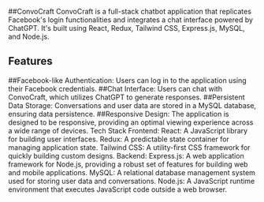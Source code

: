 ##ConvoCraft
ConvoCraft is a full-stack chatbot application that replicates Facebook's login functionalities and integrates a chat interface powered by ChatGPT. It's built using React, Redux, Tailwind CSS, Express.js, MySQL, and Node.js.

## Features
##Facebook-like Authentication: Users can log in to the application using their Facebook credentials.
##Chat Interface: Users can chat with ConvoCraft, which utilizes ChatGPT to generate responses.
##Persistent Data Storage: Conversations and user data are stored in a MySQL database, ensuring data persistence.
##Responsive Design: The application is designed to be responsive, providing an optimal viewing experience across a wide range of devices.
Tech Stack
Frontend:
React: A JavaScript library for building user interfaces.
Redux: A predictable state container for managing application state.
Tailwind CSS: A utility-first CSS framework for quickly building custom designs.
Backend:
Express.js: A web application framework for Node.js, providing a robust set of features for building web and mobile applications.
MySQL: A relational database management system used for storing user data and conversations.
Node.js: A JavaScript runtime environment that executes JavaScript code outside a web browser.
